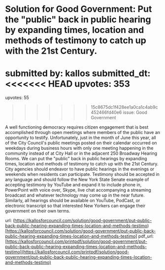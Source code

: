 # Solution for Good Government: Put the "public" back in public hearing by expanding times, location and methods of testimony to catch up with the 21st Century. #

submitted by: kallos
submitted_dt: 
<<<<<<< HEAD
upvotes: 353
=======
upvotes: 55
>>>>>>> 15c8675dc1f428ee1a0ca1c4ab9c452466fd40e6
issue: Good Government

A well functioning democracy requires citizen engagement that is best accomplished through open meetings where members of the public have an opportunity to testify. Unfortunately, just in the month of June this year, all of the City Council's public meetings posted on their calendar occurred on weekdays during business hours with only one meeting happening in the community instead of at City Hall or in the adjacent 250 Broadway Hearing Rooms. We can put the "public" back in public hearings by expanding times, location and methods of testimony to catch up with the 21st Century. City agencies should endeavor to have public hearings in the evenings or weekends when residents can participate. Testimony should be accepted in any language and should follow the New York State Senate example of accepting testimony by YouTube and expand it to include phone in, PowerPoint with voice over, Skype, live chat accompanying a streaming broadcast and whatever technology may come up in the near future. Similarly, all hearings should be available on YouTube, PodCast, or electronic transcript so that interested New Yorkers can engage their government on their own terms.

url: (https://kallosforcouncil.com/solution/good-government/put-public-back-public-hearing-expanding-times-location-and-methods-testimo)[https://kallosforcouncil.com/solution/good-government/put-public-back-public-hearing-expanding-times-location-and-methods-testimo]
pdf_url: [https://kallosforcouncil.com/printpdf/solution/good-government/put-public-back-public-hearing-expanding-times-location-and-methods-testimo](https://kallosforcouncil.com/printpdf/solution/good-government/put-public-back-public-hearing-expanding-times-location-and-methods-testimo)